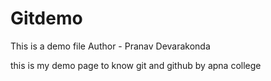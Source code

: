 # Gitdemo
This is a demo file 
Author - Pranav Devarakonda
<br>
<p>
this is my demo page to know git and github by apna college
</p>